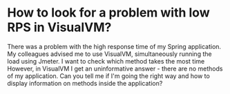 
# How to look for a problem with low RPS in VisualVM?

There was a problem with the high response time of my Spring application.
My colleagues advised me to use VisualVM, simultaneously running the load using Jmeter. I want to check which method takes the most time
However, in VisualVM I get an uninformative answer - there are no methods of my application.
Can you tell me if I'm going the right way and how to display information on methods inside the application?


        